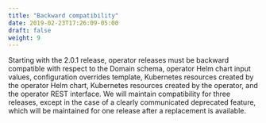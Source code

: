 ```yaml
---
title: "Backward compatibility"
date: 2019-02-23T17:26:09-05:00
draft: false
weight: 9
---
```


Starting with the 2.0.1 release, operator releases must be backward compatible with respect to the Domain schema, operator Helm chart input values, configuration overrides template, Kubernetes resources created by the operator Helm chart, Kubernetes resources created by the operator, and the operator REST interface.  We will maintain compatibility for three releases, except in the case of a clearly communicated deprecated feature, which will be maintained for one release after a replacement is available.
